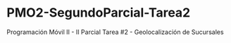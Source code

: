 # PMO2-SegundoParcial-Tarea2
Programación Móvil II - II Parcial Tarea #2 - Geolocalización de Sucursales
